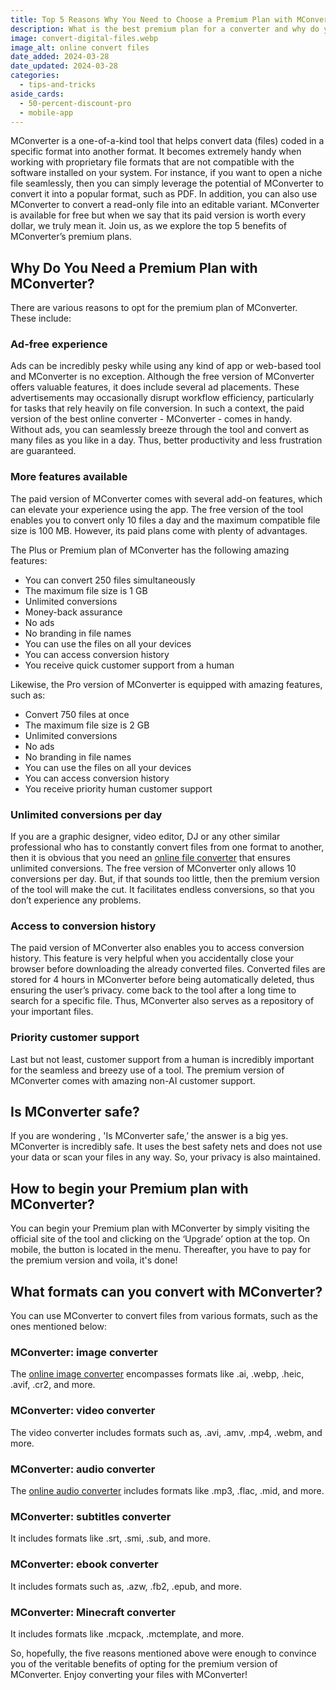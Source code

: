 ```yaml
---
title: Top 5 Reasons Why You Need to Choose a Premium Plan with MConverter
description: What is the best premium plan for a converter and why do you need a subscription? Learn more in this article!
image: convert-digital-files.webp
image_alt: online convert files
date_added: 2024-03-28
date_updated: 2024-03-28
categories:
  - tips-and-tricks
aside_cards:
  - 50-percent-discount-pro
  - mobile-app
---
```


MConverter is a one-of-a-kind tool that helps convert data (files) coded in a specific format into another format. It becomes extremely handy when working with proprietary file formats that are not compatible with the software installed on your system. For instance, if you want to open a niche file seamlessly, then you can simply leverage the potential of MConverter to convert it into a popular format, such as PDF. In addition, you can also use MConverter to convert a read-only file into an editable variant. MConverter is available for free but when we say that its paid version is worth every dollar, we truly mean it. Join us, as we explore the top 5 benefits of MConverter’s premium plans.

## Why Do You Need a Premium Plan with MConverter?
There are various reasons to opt for the premium plan of MConverter. These include:

### Ad-free experience

Ads can be incredibly pesky while using any kind of app or web-based tool and MConverter is no exception. Although the free version of MConverter offers valuable features, it does include several ad placements. These advertisements may occasionally disrupt workflow efficiency, particularly for tasks that rely heavily on file conversion.  In such a context, the paid version of the best online converter - MConverter - comes in handy. Without ads, you can seamlessly breeze through the tool and convert as many files as you like in a day. Thus, better productivity and less frustration are guaranteed. 

### More features available

The paid version of MConverter comes with several add-on features, which can elevate your experience using the app. The free version of the tool enables you to convert only 10 files a day and the maximum compatible file size is 100 MB. However, its paid plans come with plenty of advantages. 

The Plus or Premium plan of MConverter has the following amazing features:

- You can convert 250 files simultaneously 
- The maximum file size is 1 GB
- Unlimited conversions
- Money-back assurance
- No ads
- No branding in file names
- You can use the files on all your devices
- You can access conversion history
- You receive quick customer support from a human

Likewise, the Pro version of MConverter is equipped with amazing features, such as:

- Convert 750 files at once
- The maximum file size is 2 GB
- Unlimited conversions
- No ads
- No branding in file names
- You can use the files on all your devices
- You can access conversion history
- You receive priority human customer support

### Unlimited conversions per day

If you are a graphic designer, video editor, DJ or any other similar professional who has to constantly convert files from one format to another, then it is obvious that you need an [online file converter](https://mconverter.eu/) that ensures unlimited conversions. The free version of MConverter only allows 10 conversions per day. But, if that sounds too little, then the premium version of the tool will make the cut. It facilitates endless conversions, so that you don’t experience any problems. 

### Access to conversion history

The paid version of MConverter also enables you to access conversion history. This feature is very helpful when you accidentally close your browser before downloading the already converted files. Converted files are stored for 4 hours in MConverter before being automatically deleted, thus ensuring the user’s privacy. come back to the tool after a long time to search for a specific file. Thus, MConverter also serves as a repository of your important files. 

### Priority customer support

Last but not least, customer support from a human is incredibly important for the seamless and breezy use of a tool. The premium version of MConverter comes with amazing non-AI customer support.

## Is MConverter safe?

If you are wondering , 'Is MConverter safe,’ the answer is a big yes. MConverter is incredibly safe. It uses the best safety nets and does not use your data or scan your files in any way. So, your privacy is also maintained.

## How to begin your Premium plan with MConverter?

You can begin your Premium plan with MConverter by simply visiting the official site of the tool and clicking on the ‘Upgrade’ option at the top. On mobile, the button is located in the menu. Thereafter, you have to pay for the premium version and voila, it's done!

## What formats can you convert with MConverter?

You can use MConverter to convert files from various formats, such as the ones mentioned below:

### MConverter: image converter

The [online image converter](https://mconverter.eu/converter/image/) encompasses formats like .ai, .webp, .heic, .avif, .cr2, and more.

### MConverter: video converter

The video converter includes formats such as, .avi, .amv, .mp4, .webm, and more.

### MConverter: audio converter

The [online audio converter](https://mconverter.eu/converter/audio/) includes formats like .mp3, .flac, .mid, and more.

### MConverter: subtitles converter

It includes formats like .srt, .smi, .sub, and more.

### MConverter: ebook converter

It includes formats such as, .azw, .fb2, .epub, and more.

### MConverter: Minecraft converter

It includes formats like .mcpack, .mctemplate, and more.

So, hopefully, the five reasons mentioned above were enough to convince you of the veritable benefits of opting for the premium version of MConverter. Enjoy converting your files with MConverter!